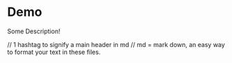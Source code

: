 # Demo

Some Description!






// 1 hashtag to signify a main header in md
// md = mark down, an easy way to format your text in these files.

